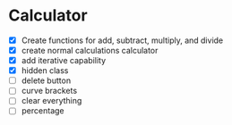 # Calculator
- [x] Create functions for add, subtract, multiply, and divide
- [x] create normal calculations calculator
- [x] add iterative capability
- [x] hidden class
- [ ] delete button
- [ ] curve brackets
- [ ] clear everything
- [ ] percentage